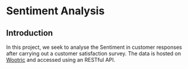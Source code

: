 # Sentiment Analysis
## Introduction
In this project, we seek to analyse the Sentiment in customer responses after carrying out a customer satisfaction survey. The data is hosted on [Wootric](https://www.wootric.com) and accessed using an RESTful API.

